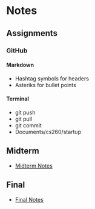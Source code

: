 # Notes
## Assignments
### GitHub
#### Markdown
* Hashtag symbols for headers
* Asteriks for bullet points
#### Terminal
* git push
* git pull
* git commit
* Documents/cs260/startup
## Midterm
* [Midterm Notes](Midterm_Notes.md)
## Final
* [Final Notes](Final_Notes.md)
